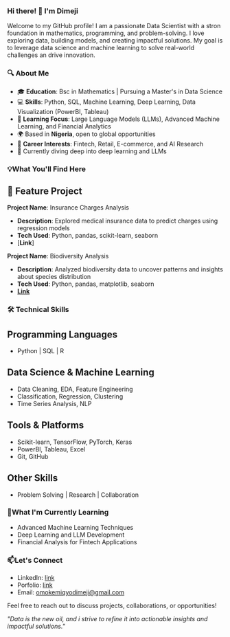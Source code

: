 ### Hi there! 👋 I'm Dimeji

Welcome to my GitHub profile! I am a passionate Data Scientist with a stron foundation in mathematics, programming, and problem-solving. I love exploring data, building models, and creating impactful solutions. My goal is to leverage data science and machine learning to solve real-world challenges an drive innovation.

### 🔍 About Me
- 🎓 **Education**: Bsc in Mathematics | Pursuing a Master's in Data Science
-  💻 **Skills**: Python, SQL, Machine Learning, Deep Learning, Data Visualization (PowerBI, Tableau)
-  🚀 **Learning Focus**: Large Language Models (LLMs), Advanced Machine Learning, and Financial Analytics
-  🌍 Based in **Nigeria**, open to global opportunities
-  🎯 **Career Interests**: Fintech, Retail, E-commerce, and AI Research
-  📖 Currently diving deep into deep learning and LLMs

### 💡What You'll Find Here
## 📁 Feature Project
**Project Name**: Insurance Charges Analysis 
  - **Description**: Explored medical insurance data to predict charges using regression models
  -  **Tech Used**: Python, pandas, scikit-learn, seaborn
  -   [**Link**]
    
**Project Name**: Biodiversity Analysis
  - **Description**: Analyzed biodiversity data to uncover patterns and insights about species distribution
  - **Tech Used**: Python, pandas, matplotlib, seaborn
  -  [**Link** ](https://github.com/D2himself/Biodiversity/blob/main/biodiversity_starter/biodiversity.ipynb)
  
### 🛠️ Technical Skills
## Programming Languages
- Python | SQL | R
## Data Science & Machine Learning
- Data Cleaning, EDA, Feature Engineering
- Classification, Regression, Clustering
- Time Series Analysis, NLP
## Tools & Platforms
- Scikit-learn, TensorFlow, PyTorch, Keras
- PowerBl, Tableau, Excel
- Git, GitHub
## Other Skills
- Problem Solving | Research | Collaboration

### 🌱What I'm Currently Learning
- Advanced Machine Learning Techniques
- Deep Learning and LLM Development
- Financial Analysis for Fintech Applications

### 📫Let's Connect
- LinkedIn: [link](https://www.linkedin.com/in/omokemi-ayodimeji/)
- Porfolio: [link](https://d2himself.github.io/Omokemi.github.io/)
- Email: omokemiqyodimeji@gmail.com
  
Feel free to reach out to discuss projects, collaborations, or opportunities!

*"Data is the new oil, and i strive to refine it into actionable insights and impactful solutions."*
